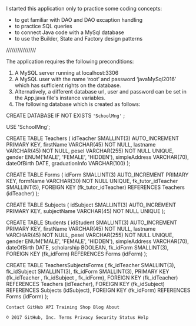 I started this application only to practice some coding concepts:
- to get familiar with DAO and DAO excaption handling
- to practice SQL queries
- to connect Java code with a MySql database
- to use the Builder, State and Factory design patterns

////////////////

The application requires the following preconditions:

1. A MySQL server running at localhost:3306 
2. A MySQL user with the name ‘root’ and password ‘javaMySql2016’ which has sufficient rights on the database.
3. Alternatively, a different database url, user and password can be set in the App.java file's instance variables.
4. The following database which is created as follows: 

CREATE DATABASE IF NOT EXISTS `'SchoolMng'` ;

USE 'SchoolMng';

CREATE TABLE Teachers (
    idTeacher SMALLINT(3) AUTO_INCREMENT PRIMARY KEY,
    firstName VARCHAR(45) NOT NULL,
    lastname VARCHAR(45) NOT NULL,
    pesel VARCHAR(255) NOT NULL UNIQUE,
    gender ENUM('MALE', 'FEMALE', 'HIDDEN'),
    simpleAddress VARCHAR(70),
    dateOfBirth DATE,
    graduationInfo VARCHAR(100)
);

CREATE TABLE Forms (
    idForm SMALLINT(3) AUTO_INCREMENT PRIMARY KEY,
    formName VARCHAR(30) NOT NULL UNIQUE,
    fk_tutor_idTeacher SMALLINT(5),
    FOREIGN KEY (fk_tutor_idTeacher)
        REFERENCES Teachers (idTeacher)
);

CREATE TABLE Subjects (
    idSubject SMALLINT(3)  AUTO_INCREMENT PRIMARY KEY,
    subjectName VARCHAR(45) NOT NULL UNIQUE
);


CREATE TABLE Students (
    idStudent SMALLINT(3) AUTO_INCREMENT PRIMARY KEY,
    firstName VARCHAR(45) NOT NULL,
    lastname VARCHAR(45) NOT NULL,
    pesel VARCHAR(255) NOT NULL UNIQUE,
    gender ENUM('MALE', 'FEMALE', 'HIDDEN'),
    simpleAddress VARCHAR(70),
    dateOfBirth DATE,
    scholarship BOOLEAN,
    fk_idForm SMALLINT(3),
    FOREIGN KEY (fk_idForm)
        REFERENCES Forms (idForm)
);

CREATE TABLE TeachersSubjectsForms (
    fk_idTeacher SMALLINT(3),
    fk_idSubject SMALLINT(3),
    fk_idForm SMALLINT(3),
    PRIMARY KEY (fk_idTeacher , fk_idSubject , fk_idForm),
    FOREIGN KEY (fk_idTeacher)
        REFERENCES Teachers (idTeacher),
    FOREIGN KEY (fk_idSubject)
        REFERENCES Subjects (idSubject),
    FOREIGN KEY (fk_idForm)
        REFERENCES Forms (idForm)
);

 

    Contact GitHub API Training Shop Blog About 

    © 2017 GitHub, Inc. Terms Privacy Security Status Help 


